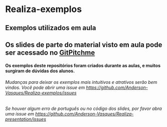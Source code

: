 # Realiza-exemplos
## Exemplos utilizados em aula

## Os slides de parte do material visto em aula pode ser acessado no [GitPitchme](https://gitpitch.com/Anderson-Vasques/Realiza-presentation/)

#### Os exemplos deste repositórios foram criados durante as aulas, e muitos surgiram de dúvidas dos alunos.

###### Mudanças para deixar os exemplos mais intuitivos e atrativos serão bem vindos. Você pode abrir uma issue em https://github.com/Anderson-Vasques/Realiza-exemplos/issues

###### Se houver algum erro de português ou no código dos slides, por favor abra uma issue em https://github.com/Anderson-Vasques/Realiza-presentation/issues
